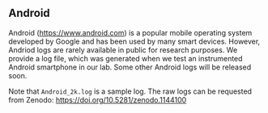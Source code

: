 ## Android
Android (https://www.android.com) is a popular mobile operating system developed by Google and has been used by many smart devices. However, Andriod logs are rarely available in public for research purposes. We provide a log file, which was generated when we test an instrumented Android smartphone in our lab. Some other Android logs will be released soon.

Note that `Android_2k.log` is a sample log. The raw logs can be requested from Zenodo: https://doi.org/10.5281/zenodo.1144100
